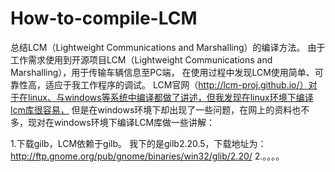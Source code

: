 # How-to-compile-LCM
总结LCM（Lightweight Communications and Marshalling）的编译方法。
由于工作需求使用到开源项目LCM（Lightweight Communications and Marshalling），用于传输车辆信息至PC端，
在使用过程中发现LCM使用简单、可靠性高，适应于我工作程序的调试。
LCM官网（http://lcm-proj.github.io/）对于在linux、与windows等系统中编译都做了讲述，但我发现在linux环境下编译lcm库很容易，
但是在windows环境下却出现了一些问题，在网上的资料也不多，现对在windows环境下编译LCM库做一些讲解：

1.下载gilb，LCM依赖于gilb。
我下的是gilb2.20.5，下载地址为：http://ftp.gnome.org/pub/gnome/binaries/win32/glib/2.20/
2.。。。。
